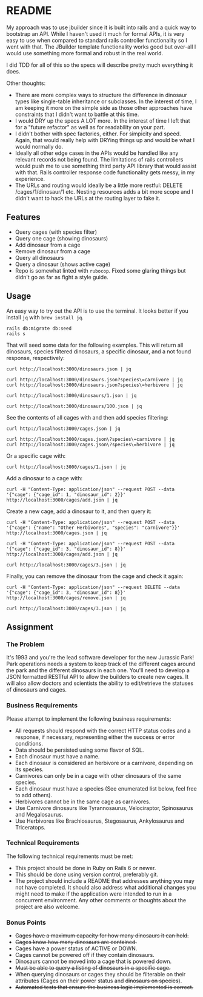 # README

My approach was to use jbuilder since it is built into rails and a quick way to
bootstrap an API. While I haven't used it much for formal APIs, it is very easy
to use when compared to standard rails controller functionality so I went with that.
The JBuilder template functionality works good but over-all I would use something
more formal and robust in the real world.

I did TDD for all of this so the specs will describe pretty much everything it does.

Other thoughts:
* There are more complex ways to structure the difference in dinosaur types like single-table inheritance or subclasses. In the interest of time, I am keeping it more on the simple side as those other approaches have constraints that I didn't want to battle at this time.
* I would DRY up the specs A LOT more. In the interest of time I left that for a "future refactor" as well as for readability on your part.
* I didn't bother with spec factories, either. For simpicity and speed. Again, that would really help with DRYing things up and would be what I would normally do.
* Ideally all other edge cases in the APIs would be handled like any relevant records not being found. The limitations of rails controllers would push me to use something third party API library that would assist with that. Rails controller response code functionality gets messy, in my experience.
* The URLs and routing would ideally be a little more restful: DELETE /cages/1/dinosaur/1 etc. Nesting resources adds a bit more scope and I didn't want to hack the URLs at the routing layer to fake it.

## Features

* Query cages (with species filter)
* Query one cage (showing dinosaurs)
* Add dinosaur from a cage
* Remove dinosaur from a cage
* Query all dinosaurs
* Query a dinosaur (shows active cage)
* Repo is somewhat linted with `rubocop`. Fixed some glaring things but didn't go as far as fight a style guide.

## Usage

An easy way to try out the API is to use the terminal. It looks better if you install `jq` with `brew install jq`.

```
rails db:migrate db:seed
rails s
```

That will seed some data for the following examples. This will return all dinosaurs, species filtered dinosaurs, a specific dinosaur, and a not found response, respectively:

```
curl http://localhost:3000/dinosaurs.json | jq

curl http://localhost:3000/dinosaurs.json?species\=carnivore | jq
curl http://localhost:3000/dinosaurs.json?species\=herbivore | jq

curl http://localhost:3000/dinosaurs/1.json | jq

curl http://localhost:3000/dinosaurs/100.json | jq
```

See the contents of all cages with and then add species filtering:

```
curl http://localhost:3000/cages.json | jq

curl http://localhost:3000/cages.json\?species\=carnivore | jq
curl http://localhost:3000/cages.json\?species\=herbivore | jq
```

Or a specific cage with:

```
curl http://localhost:3000/cages/1.json | jq
```

Add a dinosaur to a cage with:

```
curl -H "Content-Type: application/json" --request POST --data '{"cage": {"cage_id": 1, "dinosaur_id": 2}}' http://localhost:3000/cages/add.json | jq
```

Create a new cage, add a dinosaur to it, and then query it:

```
curl -H "Content-Type: application/json" --request POST --data '{"cage": {"name": "Other Herbivores", "species": "carnivore"}}' http://localhost:3000/cages.json | jq

curl -H "Content-Type: application/json" --request POST --data '{"cage": {"cage_id": 3, "dinosaur_id": 8}}' http://localhost:3000/cages/add.json | jq

curl http://localhost:3000/cages/3.json | jq
```

Finally, you can remove the dinosaur from the cage and check it again:

```
curl -H "Content-Type: application/json" --request DELETE --data '{"cage": {"cage_id": 3, "dinosaur_id": 8}}' http://localhost:3000/cages/remove.json | jq

curl http://localhost:3000/cages/3.json | jq
```

## Assignment

### The Problem

It's 1993 and you're the lead software developer for the new Jurassic Park! Park operations needs a system to keep track of the different cages around the park and the different dinosaurs in each one. You'll need to develop a JSON formatted RESTful API to allow the builders to create new cages. It will also allow doctors and scientists the ability to edit/retrieve the statuses of dinosaurs and cages.

### Business Requirements

Please attempt to implement the following business requirements:

* All requests should respond with the correct HTTP status codes and a response, if necessary, representing either the success or error conditions.
* Data should be persisted using some flavor of SQL.
* Each dinosaur must have a name.
* Each dinosaur is considered an herbivore or a carnivore, depending on its species.
* Carnivores can only be in a cage with other dinosaurs of the same species.
* Each dinosaur must have a species (See enumerated list below, feel free to add others).
* Herbivores cannot be in the same cage as carnivores.
* Use Carnivore dinosaurs like Tyrannosaurus, Velociraptor, Spinosaurus and Megalosaurus.
* Use Herbivores like Brachiosaurus, Stegosaurus, Ankylosaurus and Triceratops.

### Technical Requirements

The following technical requirements must be met:

* This project should be done in Ruby on Rails 6 or newer.
* This should be done using version control, preferably git.
* The project should include a README that addresses anything you may not have completed. It should also address what additional changes you might need to make if the application were intended to run in a concurrent environment. Any other comments or thoughts about the project are also welcome.

### Bonus Points

* ~~Cages have a maximum capacity for how many dinosaurs it can hold.~~
* ~~Cages know how many dinosaurs are contained.~~
* Cages have a power status of ACTIVE or DOWN.
* Cages cannot be powered off if they contain dinosaurs.
* Dinosaurs cannot be moved into a cage that is powered down.
* ~~Must be able to query a listing of dinosaurs in a specific cage.~~
* When querying dinosaurs or cages they should be filterable on their attributes (Cages on their power status and ~~dinosaurs on species~~).
* ~~Automated tests that ensure the business logic implemented is correct.~~
